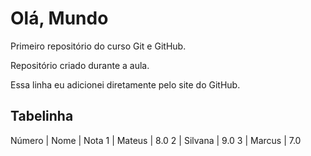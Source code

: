 # Olá, Mundo
Primeiro repositório do curso Git e GitHub.

Repositório criado durante a aula.

Essa linha eu adicionei diretamente pelo site do GitHub.

## Tabelinha
Número | Nome | Nota
1 | Mateus | 8.0
2 | Silvana | 9.0
3 | Marcus | 7.0
